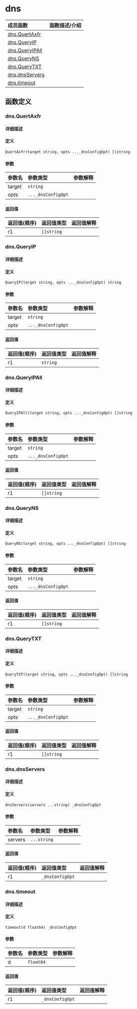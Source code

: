 # dns

|成员函数|函数描述/介绍|
|:------|:--------|
| [dns.QuertAxfr](#QuertAxfr) ||
| [dns.QueryIP](#QueryIP) ||
| [dns.QueryIPAll](#QueryIPAll) ||
| [dns.QueryNS](#QueryNS) ||
| [dns.QueryTXT](#QueryTXT) ||
| [dns.dnsServers](#dnsServers) ||
| [dns.timeout](#timeout) ||


## 函数定义
### dns.QuertAxfr

#### 详细描述


#### 定义

`QuertAxfr(target string, opts ..._dnsConfigOpt) []string`

#### 参数
|参数名|参数类型|参数解释|
|:-----------|:---------- |:-----------|
| target | `string` |   |
| opts | `..._dnsConfigOpt` |   |

#### 返回值
|返回值(顺序)|返回值类型|返回值解释|
|:-----------|:---------- |:-----------|
| r1 | `[]string` |   |


### dns.QueryIP

#### 详细描述


#### 定义

`QueryIP(target string, opts ..._dnsConfigOpt) string`

#### 参数
|参数名|参数类型|参数解释|
|:-----------|:---------- |:-----------|
| target | `string` |   |
| opts | `..._dnsConfigOpt` |   |

#### 返回值
|返回值(顺序)|返回值类型|返回值解释|
|:-----------|:---------- |:-----------|
| r1 | `string` |   |


### dns.QueryIPAll

#### 详细描述


#### 定义

`QueryIPAll(target string, opts ..._dnsConfigOpt) []string`

#### 参数
|参数名|参数类型|参数解释|
|:-----------|:---------- |:-----------|
| target | `string` |   |
| opts | `..._dnsConfigOpt` |   |

#### 返回值
|返回值(顺序)|返回值类型|返回值解释|
|:-----------|:---------- |:-----------|
| r1 | `[]string` |   |


### dns.QueryNS

#### 详细描述


#### 定义

`QueryNS(target string, opts ..._dnsConfigOpt) []string`

#### 参数
|参数名|参数类型|参数解释|
|:-----------|:---------- |:-----------|
| target | `string` |   |
| opts | `..._dnsConfigOpt` |   |

#### 返回值
|返回值(顺序)|返回值类型|返回值解释|
|:-----------|:---------- |:-----------|
| r1 | `[]string` |   |


### dns.QueryTXT

#### 详细描述


#### 定义

`QueryTXT(target string, opts ..._dnsConfigOpt) []string`

#### 参数
|参数名|参数类型|参数解释|
|:-----------|:---------- |:-----------|
| target | `string` |   |
| opts | `..._dnsConfigOpt` |   |

#### 返回值
|返回值(顺序)|返回值类型|返回值解释|
|:-----------|:---------- |:-----------|
| r1 | `[]string` |   |


### dns.dnsServers

#### 详细描述


#### 定义

`dnsServers(servers ...string) _dnsConfigOpt`

#### 参数
|参数名|参数类型|参数解释|
|:-----------|:---------- |:-----------|
| servers | `...string` |   |

#### 返回值
|返回值(顺序)|返回值类型|返回值解释|
|:-----------|:---------- |:-----------|
| r1 | `_dnsConfigOpt` |   |


### dns.timeout

#### 详细描述


#### 定义

`timeout(d float64) _dnsConfigOpt`

#### 参数
|参数名|参数类型|参数解释|
|:-----------|:---------- |:-----------|
| d | `float64` |   |

#### 返回值
|返回值(顺序)|返回值类型|返回值解释|
|:-----------|:---------- |:-----------|
| r1 | `_dnsConfigOpt` |   |


